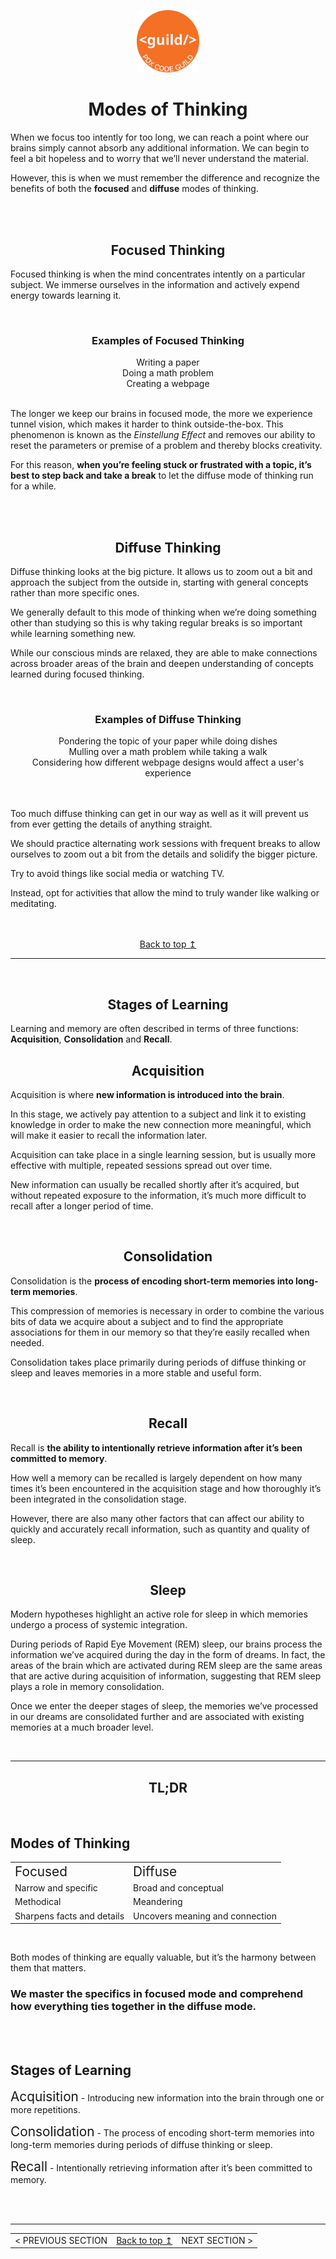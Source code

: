 <p align="center" id="top">
<img src="./images/pdx_code_guild_logo.svg" width=100/>

</p>
<h1 align="center">Modes of Thinking</h1>

When we focus too intently for too long, we can reach a point where our brains simply cannot absorb any additional information. We can begin to feel a bit hopeless and to worry that we’ll never understand the material. 

However, this is when we must remember the difference and recognize the benefits of both the **focused** and **diffuse** modes of thinking.

<br>
<br>

<center>
    <h2>Focused Thinking</h2>
</center>

Focused thinking is when the mind concentrates intently on a particular subject. We immerse ourselves in the information and actively expend energy towards learning it.

<br>

<center>
    <h3>Examples of Focused Thinking</h3>
    Writing a paper   <br>   
    Doing a math problem   <br>
    Creating a webpage <br>
</center>

<br>

The longer we keep our brains in focused mode, the more we experience tunnel vision, which makes it harder to think outside-the-box. This phenomenon is known as the *Einstellung Effect* and removes our ability to reset the parameters or premise of a problem and thereby blocks creativity. 

For this reason, **when you’re feeling stuck or frustrated with a topic, it’s best to step back and take a break** to let the diffuse mode of thinking run for a while. 


<br>
<br>

<center>
    <h2>Diffuse Thinking</h2>
</center>

Diffuse thinking looks at the big picture. It allows us to zoom out a bit and approach the subject from the outside in, starting with general concepts rather than more specific ones.

We generally default to this mode of thinking when we’re doing something other than studying so this is why taking regular breaks is so important while learning something new. 

While our conscious minds are relaxed, they are able to make connections across broader areas of the brain and deepen understanding of concepts learned during focused thinking. 

<br>

<center>
    <h3>Examples of Diffuse Thinking</h3>
    Pondering the topic of your paper while doing dishes   <br>   
    Mulling over a math problem while taking a walk   <br>
    Considering how different webpage designs would affect a user's experience <br>
</center>

<br> 
<br> 

Too much diffuse thinking can get in our way as well as it will prevent us from ever getting the details of anything straight. 

We should practice alternating work sessions with frequent breaks to allow ourselves to zoom out a bit from the details and solidify the bigger picture. 

Try to avoid things like social media or watching TV.

Instead, opt for activities that allow the mind to truly wander like walking or meditating. 

<br>
<br>

<center>
<a href="#top">Back to top &mapstoup;</a>
</center>

---

<br>

<center>
    <h2>Stages of Learning</h2>
</center>

Learning and memory are often described in terms of three functions: **Acquisition**, **Consolidation** and **Recall**.


<center>
    <h2>Acquisition</h2>
</center>

Acquisition is where **new information is introduced into the brain**. 

In this stage, we actively pay attention to a subject and link it to existing knowledge in order to make the new connection more meaningful, which will make it easier to recall the information later. 

Acquisition can take place in a single learning session, but is usually more effective with multiple, repeated sessions spread out over time.

New information can usually be recalled shortly after it’s acquired, but without repeated exposure to the information, it’s much more difficult to recall after a longer period of time.

<br>

<center>
    <h2>Consolidation</h2>
</center>

Consolidation is the **process of encoding short-term memories into long-term memories**. 

This compression of memories is necessary in order to combine the various bits of data we acquire about a subject and to find the appropriate associations for them in our memory so that they’re easily recalled when needed. 

Consolidation takes place primarily during periods of diffuse thinking or sleep and leaves memories in a more stable and useful form.


<br>

<center>
    <h2>Recall</h2>
</center>

Recall is **the ability to intentionally retrieve information after it’s been committed to memory**. 

How well a memory can be recalled is largely dependent on how many times it’s been encountered in the acquisition stage and how thoroughly it’s been integrated in the consolidation stage. 

However, there are also many other factors that can affect our ability to quickly and accurately recall information, such as quantity and quality of sleep.

<br>

<center>
    <h2>Sleep</h2>
</center>

Modern hypotheses highlight an active role for sleep in which memories undergo a process of systemic integration. 

During periods of Rapid Eye Movement (REM) sleep, our brains process the information we’ve acquired during the day in the form of dreams. In fact, the areas of the brain which are activated during REM sleep are the same areas that are active during acquisition of information, suggesting that REM sleep plays a role in memory consolidation.  

Once we enter the deeper stages of sleep, the memories we’ve processed in our dreams are consolidated further and are associated with existing memories at a much broader level. 

<br>

---

<center>
    <h2>TL;DR</h2>
</center>

<br>


## Modes of Thinking

<center>
    <table>
        <tr>
            <td><span style="font-size:1.3rem">Focused</span></td>
            <td><span style="font-size:1.3rem">Diffuse</span></td>
        </tr>
        <tr>
            <td>Narrow and specific</td>
            <td>Broad and conceptual</td>
        </tr>
        <tr>
            <td>Methodical</td>
            <td>Meandering</td>
        </tr>
        <tr>
            <td>Sharpens facts and details</td>
            <td>Uncovers meaning and connection</td>
        </tr>
    </table>
</center>

<br>

Both modes of thinking are equally valuable, but it’s the harmony between them that matters.

### We master the specifics in focused mode and comprehend how everything ties together in the diffuse mode.


<br>
<br>


## Stages of Learning

<span style="font-size:1.3rem">Acquisition</span> - Introducing new information into the brain through one or more repetitions.

<span style="font-size:1.3rem">Consolidation</span> - The process of encoding short-term memories into long-term memories during periods of diffuse thinking or sleep.

<span style="font-size:1.3rem">Recall</span> - Intentionally retrieving information after it’s been committed to memory.

<br>
<br>

--- 
<table style="width:100%">
    <tr>
        <td align="left">
        < PREVIOUS SECTION
        </td>
        <td>
            <a href="#top">Back to top &mapstoup;</a>
        </td>
        <td align="right">
        NEXT SECTION >
        </td>
    </tr>
</table>



